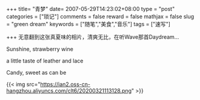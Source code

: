 +++
title= "青梦"
date= 2007-05-29T14:23:02+08:00
type = "post"
categories = ["琐记"]
comments = false
reward = false
mathjax = false
slug = "green dream"
keywords = ["随笔","美食","音乐"]
tags = ["速写"]

+++
无意翻到这张真夏味的相片，清爽无比，在听Wave那首Daydream…

Sunshine, strawberry wine

a little taste of leather and lace

Candy, sweet as can be

<!--more-->

{{< img src="https://ian2.oss-cn-hangzhou.aliyuncs.com/clt6/20200321113128.png" >}}